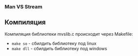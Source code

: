 ### Man VS Stream
## Компиляция
Компиляция библиотеки mvslib.c происходит через Makefile:
- `make so` - сбилдить библиотеку под linux
- `make dll` - сбилдить библиотеку под windows